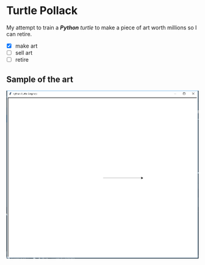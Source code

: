 # Turtle Pollack
My attempt to train a **_Python_** _turtle_ to make a piece of art worth millions so I can retire.

-[x] make art
-[ ] sell art
-[ ] retire

## Sample of the art
![My Amazing Turtle's work](/AmazingArtwork.PNG)